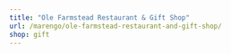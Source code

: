 ```yaml
---
title: "Ole Farmstead Restaurant & Gift Shop"
url: /marengo/ole-farmstead-restaurant-and-gift-shop/
shop: gift
---
```

